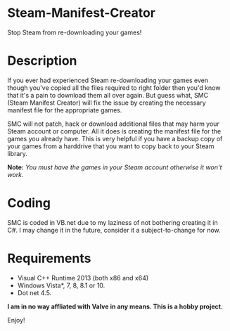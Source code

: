 # Steam-Manifest-Creator
Stop Steam from re-downloading your games!

# Description
If you ever had experienced Steam re-downloading your games even though you've copied all the files required to right folder then you'd know that it's
a pain to download them all over again. But guess what, SMC (Steam Manifest Creator) will fix the issue by creating the necessary manifest file for the appropriate games.

SMC will not patch, hack or download additional files that may harm your Steam account or computer. All it does is creating the manifest file for the games you already have.
This is very helpful if you have a backup copy of your games from a harddrive that you want to copy back to your Steam library.

<b>Note:</b> <i>You must have the games in your Steam account otherwise it won't work.</i>
# Coding
SMC is coded in VB.net due to my laziness of not bothering creating it in C#. I may change it in the future, consider it a subject-to-change for now.

# Requirements
* Visual C++ Runtime 2013 (both x86 and x64)
* Windows Vista*, 7, 8, 8.1 or 10.
* Dot net 4.5.


<b>I am in no way affliated with Valve in any means. This is a hobby project.</b>

Enjoy!
